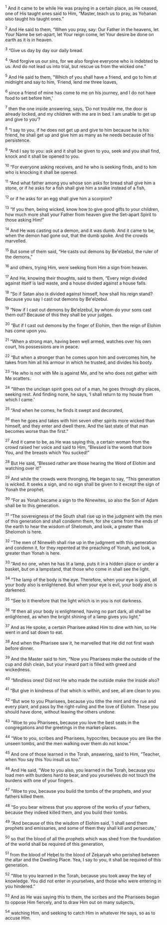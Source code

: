 <sup>1</sup> And it came to be while He was praying in a certain place, as He ceased, one of His taught ones said to Him, “Master, teach us to pray, as Yoḥanan also taught his taught ones.”

<sup>2</sup> And He said to them, “When you pray, say: Our Father in the heavens, let Your Name be set-apart, let Your reign come, let Your desire be done on earth as it is in heaven.

<sup>3</sup> “Give us day by day our daily bread.

<sup>4</sup> “And forgive us our sins, for we also forgive everyone who is indebted to us. And do not lead us into trial, but rescue us from the wicked one.”

<sup>5</sup> And He said to them, “Which of you shall have a friend, and go to him at midnight and say to him, ‘Friend, lend me three loaves,

<sup>6</sup> since a friend of mine has come to me on his journey, and I do not have food to set before him,’

<sup>7</sup> then the one inside answering, says, ‘Do not trouble me, the door is already locked, and my children with me are in bed. I am unable to get up and give to you’?

<sup>8</sup> “I say to you, if he does not get up and give to him because he is his friend, he shall get up and give him as many as he needs because of his persistence.

<sup>9</sup> “And I say to you: ask and it shall be given to you, seek and you shall find, knock and it shall be opened to you.

<sup>10</sup> “For everyone asking receives, and he who is seeking finds, and to him who is knocking it shall be opened.

<sup>11</sup> “And what father among you whose son asks for bread shall give him a stone, or if he asks for a fish shall give him a snake instead of a fish,

<sup>12</sup> or if he asks for an egg shall give him a scorpion?

<sup>13</sup> “If you then, being wicked, know how to give good gifts to your children, how much more shall your Father from heaven give the Set-apart Spirit to those asking Him!”

<sup>14</sup> And He was casting out a demon, and it was dumb. And it came to be, when the demon had gone out, that the dumb spoke. And the crowds marvelled.

<sup>15</sup> But some of them said, “He casts out demons by Be‛elzebul, the ruler of the demons,”

<sup>16</sup> and others, trying Him, were seeking from Him a sign from heaven.

<sup>17</sup> And He, knowing their thoughts, said to them, “Every reign divided against itself is laid waste, and a house divided against a house falls.

<sup>18</sup> “So if Satan also is divided against himself, how shall his reign stand? Because you say I cast out demons by Be‛elzebul.

<sup>19</sup> “Now if I cast out demons by Be‛elzebul, by whom do your sons cast them out? Because of this they shall be your judges.

<sup>20</sup> “But if I cast out demons by the finger of Elohim, then the reign of Elohim has come upon you.

<sup>21</sup> “When a strong man, having been well armed, watches over his own court, his possessions are in peace.

<sup>22</sup> “But when a stronger than he comes upon him and overcomes him, he takes from him all his armour in which he trusted, and divides his booty.

<sup>23</sup> “He who is not with Me is against Me, and he who does not gather with Me scatters.

<sup>24</sup> “When the unclean spirit goes out of a man, he goes through dry places, seeking rest. And finding none, he says, ‘I shall return to my house from which I came.’

<sup>25</sup> “And when he comes, he finds it swept and decorated,

<sup>26</sup> then he goes and takes with him seven other spirits more wicked than himself, and they enter and dwell there. And the last state of that man becomes worse than the first.”

<sup>27</sup> And it came to be, as He was saying this, a certain woman from the crowd raised her voice and said to Him, “Blessed is the womb that bore You, and the breasts which You sucked!”

<sup>28</sup> But He said, “Blessed rather are those hearing the Word of Elohim and watching over it!”

<sup>29</sup> And while the crowds were thronging, He began to say, “This generation is wicked. It seeks a sign, and no sign shall be given to it except the sign of Yonah the prophet.

<sup>30</sup> “For as Yonah became a sign to the Ninewites, so also the Son of Aḏam shall be to this generation.

<sup>31</sup> “The sovereigness of the South shall rise up in the judgment with the men of this generation and shall condemn them, for she came from the ends of the earth to hear the wisdom of Shelomoh, and look, a greater than Shelomoh is here.

<sup>32</sup> “The men of Ninewĕh shall rise up in the judgment with this generation and condemn it, for they repented at the preaching of Yonah, and look, a greater than Yonah is here.

<sup>33</sup> “And no one, when he has lit a lamp, puts it in a hidden place or under a basket, but on a lampstand, that those who come in shall see the light.

<sup>34</sup> “The lamp of the body is the eye. Therefore, when your eye is good, all your body also is enlightened. But when your eye is evil, your body also is darkened.

<sup>35</sup> “See to it therefore that the light which is in you is not darkness.

<sup>36</sup> “If then all your body is enlightened, having no part dark, all shall be enlightened, as when the bright shining of a lamp gives you light.”

<sup>37</sup> And as He spoke, a certain Pharisee asked Him to dine with him, so He went in and sat down to eat.

<sup>38</sup> And when the Pharisee saw it, he marvelled that He did not first wash before dinner.

<sup>39</sup> And the Master said to him, “Now you Pharisees make the outside of the cup and dish clean, but your inward part is filled with greed and wickedness.

<sup>40</sup> “Mindless ones! Did not He who made the outside make the inside also?

<sup>41</sup> “But give in kindness of that which is within, and see, all are clean to you.

<sup>42</sup> “But woe to you Pharisees, because you tithe the mint and the rue and every plant, and pass by the right-ruling and the love of Elohim. These you should have done, without leaving the others undone.

<sup>43</sup> “Woe to you Pharisees, because you love the best seats in the congregations and the greetings in the market-places.

<sup>44</sup> “Woe to you, scribes and Pharisees, hypocrites, because you are like the unseen tombs, and the men walking over them do not know.”

<sup>45</sup> And one of those learned in the Torah, answering, said to Him, “Teacher, when You say this You insult us too.”

<sup>46</sup> And He said, “Woe to you also, you learned in the Torah, because you load men with burdens hard to bear, and you yourselves do not touch the burdens with one of your fingers.

<sup>47</sup> “Woe to you, because you build the tombs of the prophets, and your fathers killed them.

<sup>48</sup> “So you bear witness that you approve of the works of your fathers, because they indeed killed them, and you build their tombs.

<sup>49</sup> “And because of this the wisdom of Elohim said, ‘I shall send them prophets and emissaries, and some of them they shall kill and persecute,’

<sup>50</sup> so that the blood of all the prophets which was shed from the foundation of the world shall be required of this generation,

<sup>51</sup> from the blood of Heḇel to the blood of Zeḵaryah who perished between the altar and the Dwelling Place. Yea, I say to you, it shall be required of this generation.

<sup>52</sup> “Woe to you learned in the Torah, because you took away the key of knowledge. You did not enter in yourselves, and those who were entering in you hindered.”

<sup>53</sup> And as He was saying this to them, the scribes and the Pharisees began to oppose Him fiercely, and to draw Him out on many subjects,

<sup>54</sup> watching Him, and seeking to catch Him in whatever He says, so as to accuse Him.

